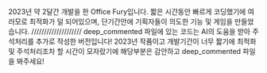 2023년 약 2달간 개발을 한 Office Fury입니다. 
짧은 시간동안 빠르게 코딩했기에
여러모로 최적화가 덜 되어있으며, 단기간안에 기획자들이 의도한 기능 및 게임을 만들었습니다.
////////////////////
deep_commented 파일에 있는 코드는
AI의 도움을 받아 주석처리를 추가로 작성한 버전입니다!
2023년 작품이고 개발기간이 너무 짧기에 최적화 및 주석처리조차 할 시간이 모자랐기에
해당부분은 감안하고 deep_commented 파일을 봐주세요!
